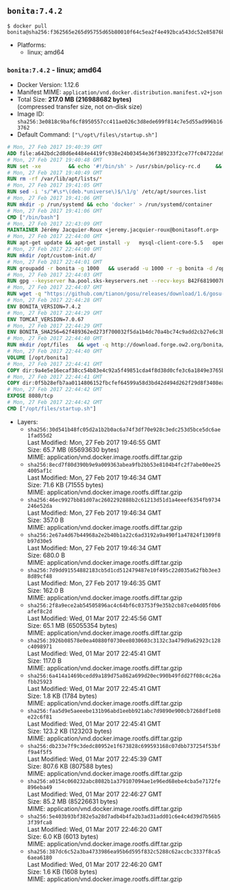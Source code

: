 ## `bonita:7.4.2`

```console
$ docker pull bonita@sha256:f362565e265d95755d65b80010f64c5ea2f4e492bca543dc52e85876b43a215b
```

-	Platforms:
	-	linux; amd64

### `bonita:7.4.2` - linux; amd64

-	Docker Version: 1.12.6
-	Manifest MIME: `application/vnd.docker.distribution.manifest.v2+json`
-	Total Size: **217.0 MB (216988682 bytes)**  
	(compressed transfer size, not on-disk size)
-	Image ID: `sha256:3e0818c9baf6cf8950557cc411ae026c3d8ede699f814c7e5d55ad996b163762`
-	Default Command: `["\/opt\/files\/startup.sh"]`

```dockerfile
# Mon, 27 Feb 2017 19:40:39 GMT
ADD file:a642bdc2d8d6e4484e4419fc938e24b03454e36f389233f2ce77fc04722da900 in / 
# Mon, 27 Feb 2017 19:40:48 GMT
RUN set -xe 		&& echo '#!/bin/sh' > /usr/sbin/policy-rc.d 	&& echo 'exit 101' >> /usr/sbin/policy-rc.d 	&& chmod +x /usr/sbin/policy-rc.d 		&& dpkg-divert --local --rename --add /sbin/initctl 	&& cp -a /usr/sbin/policy-rc.d /sbin/initctl 	&& sed -i 's/^exit.*/exit 0/' /sbin/initctl 		&& echo 'force-unsafe-io' > /etc/dpkg/dpkg.cfg.d/docker-apt-speedup 		&& echo 'DPkg::Post-Invoke { "rm -f /var/cache/apt/archives/*.deb /var/cache/apt/archives/partial/*.deb /var/cache/apt/*.bin || true"; };' > /etc/apt/apt.conf.d/docker-clean 	&& echo 'APT::Update::Post-Invoke { "rm -f /var/cache/apt/archives/*.deb /var/cache/apt/archives/partial/*.deb /var/cache/apt/*.bin || true"; };' >> /etc/apt/apt.conf.d/docker-clean 	&& echo 'Dir::Cache::pkgcache ""; Dir::Cache::srcpkgcache "";' >> /etc/apt/apt.conf.d/docker-clean 		&& echo 'Acquire::Languages "none";' > /etc/apt/apt.conf.d/docker-no-languages 		&& echo 'Acquire::GzipIndexes "true"; Acquire::CompressionTypes::Order:: "gz";' > /etc/apt/apt.conf.d/docker-gzip-indexes 		&& echo 'Apt::AutoRemove::SuggestsImportant "false";' > /etc/apt/apt.conf.d/docker-autoremove-suggests
# Mon, 27 Feb 2017 19:40:49 GMT
RUN rm -rf /var/lib/apt/lists/*
# Mon, 27 Feb 2017 19:41:05 GMT
RUN sed -i 's/^#\s*\(deb.*universe\)$/\1/g' /etc/apt/sources.list
# Mon, 27 Feb 2017 19:41:06 GMT
RUN mkdir -p /run/systemd && echo 'docker' > /run/systemd/container
# Mon, 27 Feb 2017 19:41:06 GMT
CMD ["/bin/bash"]
# Mon, 27 Feb 2017 22:43:09 GMT
MAINTAINER Jérémy Jacquier-Roux <jeremy.jacquier-roux@bonitasoft.org>
# Mon, 27 Feb 2017 22:44:00 GMT
RUN apt-get update && apt-get install -y   mysql-client-core-5.5   openjdk-7-jre-headless   postgresql-client   unzip   wget   zip   && rm -rf /var/lib/apt/lists/*
# Mon, 27 Feb 2017 22:44:00 GMT
RUN mkdir /opt/custom-init.d/
# Mon, 27 Feb 2017 22:44:01 GMT
RUN groupadd -r bonita -g 1000   && useradd -u 1000 -r -g bonita -d /opt/bonita/ -s /sbin/nologin -c "Bonita User" bonita
# Mon, 27 Feb 2017 22:44:03 GMT
RUN gpg --keyserver ha.pool.sks-keyservers.net --recv-keys B42F6819007F00F88E364FD4036A9C25BF357DD4
# Mon, 27 Feb 2017 22:44:07 GMT
RUN wget -q "https://github.com/tianon/gosu/releases/download/1.6/gosu-$(dpkg --print-architecture)" -O /usr/local/bin/gosu   && wget -q "https://github.com/tianon/gosu/releases/download/1.6/gosu-$(dpkg --print-architecture).asc" -O /usr/local/bin/gosu.asc   && gpg --verify /usr/local/bin/gosu.asc   && rm /usr/local/bin/gosu.asc   && chmod +x /usr/local/bin/gosu
# Mon, 27 Feb 2017 22:44:28 GMT
ENV BONITA_VERSION=7.4.2
# Mon, 27 Feb 2017 22:44:29 GMT
ENV TOMCAT_VERSION=7.0.67
# Mon, 27 Feb 2017 22:44:29 GMT
ENV BONITA_SHA256=62f489362ed273f700032f5da1b4dc70a4bc74c9add2cb27e6c3be50e1e284f6
# Mon, 27 Feb 2017 22:44:40 GMT
RUN mkdir /opt/files   && wget -q http://download.forge.ow2.org/bonita/BonitaBPMCommunity-${BONITA_VERSION}-Tomcat-${TOMCAT_VERSION}.zip -O /opt/files/BonitaBPMCommunity-${BONITA_VERSION}-Tomcat-${TOMCAT_VERSION}.zip   && echo "$BONITA_SHA256" /opt/files/BonitaBPMCommunity-${BONITA_VERSION}-Tomcat-${TOMCAT_VERSION}.zip | sha256sum -c -
# Mon, 27 Feb 2017 22:44:40 GMT
VOLUME [/opt/bonita]
# Mon, 27 Feb 2017 22:44:41 GMT
COPY dir:9a4e5e16ecaf38cc54b83e4c92a5f49851cda4f8d38d0cfe3c6a1849e3765b28 in /opt/files 
# Mon, 27 Feb 2017 22:44:41 GMT
COPY dir:0f5b28efb7aa0114806152fbcfef64599a58d3bd42d494d262f29d8f3408ea15 in /opt/templates 
# Mon, 27 Feb 2017 22:44:42 GMT
EXPOSE 8080/tcp
# Mon, 27 Feb 2017 22:44:42 GMT
CMD ["/opt/files/startup.sh"]
```

-	Layers:
	-	`sha256:30d541b48fc05d2a1b2b0ac6a74f3df70e928c3edc253d5bce5dc6ae1fad55d2`  
		Last Modified: Mon, 27 Feb 2017 19:46:55 GMT  
		Size: 65.7 MB (65693630 bytes)  
		MIME: application/vnd.docker.image.rootfs.diff.tar.gzip
	-	`sha256:8ecd7f80d390b9e9a009363abea9fb2bb53e8104b4fc2f7abe00ee254005af1c`  
		Last Modified: Mon, 27 Feb 2017 19:46:34 GMT  
		Size: 71.6 KB (71555 bytes)  
		MIME: application/vnd.docker.image.rootfs.diff.tar.gzip
	-	`sha256:46ec9927bb81d07ac2602292888b2c61213d51d1a4eeef6354fb9734246e52da`  
		Last Modified: Mon, 27 Feb 2017 19:46:34 GMT  
		Size: 357.0 B  
		MIME: application/vnd.docker.image.rootfs.diff.tar.gzip
	-	`sha256:2e67a4d67b44968a2e2b40b1a22c6ad3192a9a490f1a47824f1309f8b97d30e5`  
		Last Modified: Mon, 27 Feb 2017 19:46:34 GMT  
		Size: 680.0 B  
		MIME: application/vnd.docker.image.rootfs.diff.tar.gzip
	-	`sha256:7d9dd91554882183cb5d1cd512479487e10f495c22d035a62fbb3ee38d89cf48`  
		Last Modified: Mon, 27 Feb 2017 19:46:35 GMT  
		Size: 162.0 B  
		MIME: application/vnd.docker.image.rootfs.diff.tar.gzip
	-	`sha256:2f8a9ece2ab54505896ac4c64bf6c03753f9e35b2cb87ce04d05f0b6afef8c2d`  
		Last Modified: Wed, 01 Mar 2017 22:45:56 GMT  
		Size: 65.1 MB (65055354 bytes)  
		MIME: application/vnd.docker.image.rootfs.diff.tar.gzip
	-	`sha256:3926b08578e0ea40880f0730ee8030603c3132c3a479d9a62923c128c4098971`  
		Last Modified: Wed, 01 Mar 2017 22:45:41 GMT  
		Size: 117.0 B  
		MIME: application/vnd.docker.image.rootfs.diff.tar.gzip
	-	`sha256:6a414a1469bcedd9a189d75a862a699d20ec990b49fdd27f08c4c26afbb25923`  
		Last Modified: Wed, 01 Mar 2017 22:45:41 GMT  
		Size: 1.8 KB (1784 bytes)  
		MIME: application/vnd.docker.image.rootfs.diff.tar.gzip
	-	`sha256:faa5d9e5aeeebe131b96abd1eebb921abc7d9890e900cb7268df1e08e22c6f81`  
		Last Modified: Wed, 01 Mar 2017 22:45:41 GMT  
		Size: 123.2 KB (123203 bytes)  
		MIME: application/vnd.docker.image.rootfs.diff.tar.gzip
	-	`sha256:db233e7f9c3dedc80952e1f673828c699593168c07dbb737254f53bff9a4f5f5`  
		Last Modified: Wed, 01 Mar 2017 22:45:39 GMT  
		Size: 807.6 KB (807588 bytes)  
		MIME: application/vnd.docker.image.rootfs.diff.tar.gzip
	-	`sha256:a0154c060232abc8082b1a379107094ae1e96ed68ebe4cba5e7172fe896eba49`  
		Last Modified: Wed, 01 Mar 2017 22:46:27 GMT  
		Size: 85.2 MB (85226631 bytes)  
		MIME: application/vnd.docker.image.rootfs.diff.tar.gzip
	-	`sha256:5e403b93bf382e5a28d7adb4b4fa2b3ad31add01c6e4c4d39d7b56b53f39fca8`  
		Last Modified: Wed, 01 Mar 2017 22:46:20 GMT  
		Size: 6.0 KB (6013 bytes)  
		MIME: application/vnd.docker.image.rootfs.diff.tar.gzip
	-	`sha256:387dc6c52a3ba4733986ea95b6d595f832c5288c62accbc3337f8ca56aea6180`  
		Last Modified: Wed, 01 Mar 2017 22:46:20 GMT  
		Size: 1.6 KB (1608 bytes)  
		MIME: application/vnd.docker.image.rootfs.diff.tar.gzip
